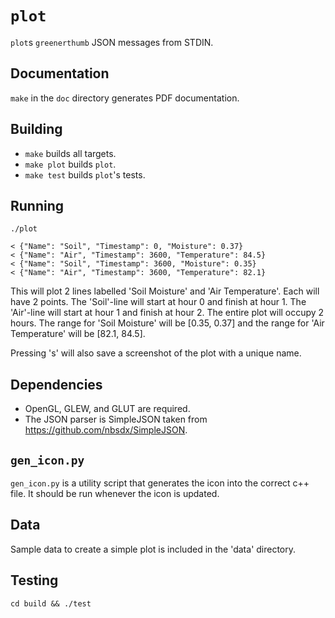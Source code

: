 # `plot`

`plot`s `greenerthumb` JSON messages from STDIN.

## Documentation

`make` in the `doc` directory generates PDF documentation.

## Building

* `make` builds all targets.
* `make plot` builds `plot`.
* `make test` builds `plot`'s tests.

## Running

```
./plot

< {"Name": "Soil", "Timestamp": 0, "Moisture": 0.37}
< {"Name": "Air", "Timestamp": 3600, "Temperature": 84.5}
< {"Name": "Soil", "Timestamp": 3600, "Moisture": 0.35}
< {"Name": "Air", "Timestamp": 3600, "Temperature": 82.1}
```

This will plot 2 lines labelled 'Soil Moisture' and 'Air Temperature'. Each will
have 2 points. The 'Soil'-line will start at hour 0 and finish at hour 1. The
'Air'-line will start at hour 1 and finish at hour 2. The entire plot will
occupy 2 hours. The range for 'Soil Moisture' will be [0.35, 0.37] and the range
for 'Air Temperature' will be [82.1, 84.5].

Pressing 's' will also save a screenshot of the plot with a unique name.

## Dependencies

* OpenGL, GLEW, and GLUT are required.
* The JSON parser is SimpleJSON taken from https://github.com/nbsdx/SimpleJSON.

## `gen_icon.py`

`gen_icon.py` is a utility script that generates the icon into the correct c++
file. It should be run whenever the icon is updated.

## Data

Sample data to create a simple plot is included in the 'data' directory.

## Testing

``
cd build && ./test
``
